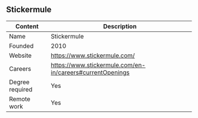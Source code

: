 ## Stickermule

Content|Description
-|-
Name|Stickermule
Founded|2010
Website|https://www.stickermule.com/
Careers|https://www.stickermule.com/en-in/careers#currentOpenings
Degree required|Yes
Remote work|Yes

